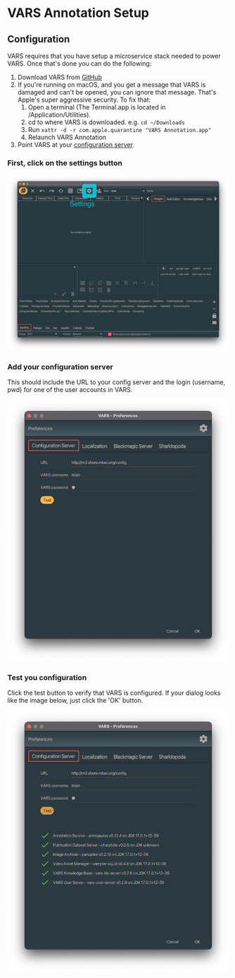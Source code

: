 # VARS Annotation Setup

## Configuration

VARS requires that you have setup a microservice stack needed to power VARS. Once that's done you can do the following:

1. Download VARS from [GitHub](https://github.com/mbari-media-management/vars-annotation/releases)
2. If you're running on macOS, and you get a message that VARS is damaged and can't be opened, you can ignore that message. That's Apple's super aggressive security. To fix that:
    1. Open a terminal (The Terminal.app is located in /Application/Utilities). 
    2. cd to where VARS is downloaded. e.g. `cd ~/Downloads`
    3. Run `xattr -d -r com.apple.quarantine "VARS Annotation.app"`
    4. Relaunch VARS Annotation
3. Point VARS at your [configuration server](https://github.com/mbari-media-management/raziel).

### First, click on the settings button

![VARS Annotation 1](assets/images/VARSAnnotation1.jpeg)

### Add your configuration server

This should include the URL to your config server and the login (username, pwd) for one of the user accounts in VARS.

![Configuration Dialog](assets/images/ConfigServerDialog.png)

### Test you configuration

Click the test button to verify that VARS is configured. If your dialog looks like the image below, just click the 'OK' button.

![Configuration Dialog Success](assets/images/ConfigServerDialogSuccess.png)